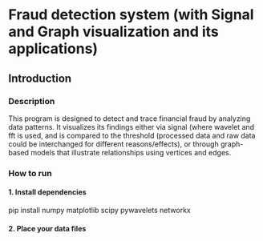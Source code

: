 # Fraud detection system (with Signal and Graph visualization and its applications)

## Introduction 

### Description

This program is designed to detect and trace financial fraud by analyzing data patterns. It visualizes its findings either via signal (where wavelet and fft is used, and is compared to the threshold (processed data and raw data could be interchanged for different reasons/effects), or through graph-based models that illustrate relationships using vertices and edges.

### How to run

#### 1. Install dependencies

pip install numpy matplotlib scipy pywavelets networkx

#### 2. Place your data files

